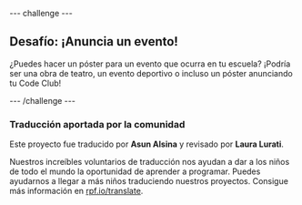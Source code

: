 --- challenge ---

## Desafío: ¡Anuncia un evento!

¿Puedes hacer un póster para un evento que ocurra en tu escuela? ¡Podría ser una obra de teatro, un evento deportivo o incluso un póster anunciando tu Code Club!

--- /challenge ---

### Traducción aportada por la comunidad 

Este proyecto fue traducido por **Asun Alsina** y revisado por **Laura Lurati**. 

Nuestros increíbles voluntarios de traducción nos ayudan a dar a los niños de todo el mundo la oportunidad de aprender a programar. Puedes ayudarnos a llegar a más niños traduciendo nuestros proyectos. Consigue más información en [rpf.io/translate](https://rpf.io/translate).